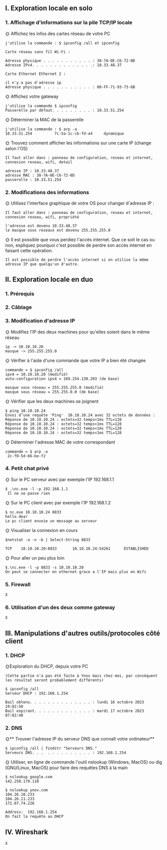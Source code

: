 ## I. Exploration locale en solo


### 1. Affichage d'informations sur la pile TCP/IP locale


🌞 Affichez les infos des cartes réseau de votre PC
```
j'utilise la commande : $ ipconfig /all et ipconfig

Carte réseau sans fil Wi-Fi :

Adresse physique . . . . . . . . . . . : 38-7A-0E-C6-72-0D
Adresse IPv4. . . . . . . . . . . . . .: 10.33.48.37

Carte Ethernet Ethernet 2 :

il n'y a pas d'adresse ip
Adresse physique . . . . . . . . . . . : 00-FF-71-93-73-6B
```
🌞 Affichez votre gateway
```
j'utilise la commande $ ipconfig
Passerelle par défaut. . . . . . . . . : 10.33.51.254
```
🌞 Déterminer la MAC de la passerelle
```
j'utilise la commande : $ arp -a
10.33.51.254          7c-5a-1c-cb-fd-a4     dynamique
```
🌞 Trouvez comment afficher les informations sur une carte IP (change selon l'OS)
```
Il faut aller dans : panneau de configuration, reseau et internet, connexion reseau, wifi, detail

adresse IP : 10.33.48.37
adresse MAC : 38-7A-0E-C6-72-0D
passerelle : 10.33.51.254
```


### 2. Modifications des informations


🌞 Utilisez l'interface graphique de votre OS pour changer d'adresse IP :
```
Il faut aller dans : panneau de configuration, reseau et internet, connexion reseau, wifi, propriété

l'adresse est devenu 10.33.48.37
le masque sous reseaux est devenu 255.255.255.0
```
🌞 Il est possible que vous perdiez l'accès internet. Que ce soit le cas ou non, expliquez pourquoi c'est possible de perdre son accès internet en faisant cette opération.
```
Il est possible de perdre l'accès internet si on utilise la même adresse IP que quelqu'un d'autre.
```


## II. Exploration locale en duo


### 1. Prérequis

### 2. Câblage

### 3. Modification d'adresse IP


🌞 Modifiez l'IP des deux machines pour qu'elles soient dans le même réseau
```
ip -> 10.10.10.20
masque -> 255.255.255.0
```
🌞 Vérifier à l'aide d'une commande que votre IP a bien été changée
```
commande = $ ipconfig /all
ipv4 = 10.10.10.20 (modifié)
auto-configuration ipv4 = 169.254.130.203 (de base)

masque sous réseau = 255.255.255.0 (modifié)
masque sous réseau = 255.255.0.0 (de base)
```

🌞 Vérifier que les deux machines se joignent

```
$ ping 10.10.10.24
Envoi d’une requête 'Ping'  10.10.10.24 avec 32 octets de données :
Réponse de 10.10.10.24 : octets=32 temps<1ms TTL=128
Réponse de 10.10.10.24 : octets=32 temps<1ms TTL=128
Réponse de 10.10.10.24 : octets=32 temps<1ms TTL=128
Réponse de 10.10.10.24 : octets=32 temps<1ms TTL=128
```
🌞 Déterminer l'adresse MAC de votre correspondant
```
commande = $ arp -a
 2c-f0-5d-66-be-f2
 ```


 ### 4. Petit chat privé


🌞 Sur le PC serveur avec par exemple l'IP 192.168.1.1
```
$ .\nc.exe -l -p 192.168.1.1
 Il ne se passe rien
 ```

🌞 Sur le PC client avec par exemple l'IP 192.168.1.2
 ```
$ nc.exe 10.10.10.24 8833
hello dear
Le pc client envoie un message au serveur
 ```

🌞 Visualiser la connexion en cours
 ```
$netstat -a -n -b | Select-String 8833

 TCP    10.10.10.20:8833       10.10.10.24:54261      ESTABLISHED
 ```

🌞 Pour aller un peu plus loin
 ```
$.\nc.exe -l -p 8833 -s 10.10.10.20
On peut se connecter en ethernet grace a l'IP mais plus en Wifi
 ```

### 5. Firewall
 ```
X
 ```

 ### 6. Utilisation d'un des deux comme gateway
  ```
X
 ```


## III. Manipulations d'autres outils/protocoles côté client

### 1. DHCP

🌞Exploration du DHCP, depuis votre PC
 ```
(Cette partie n'a pas été faite à Ynov mais chez moi, par conséquent les résultat seront probablement différents)

$ ipconfig /all
Serveur DHCP : 192.168.1.254

Bail obtenu. . . . . . . . . . . . . . : lundi 16 octobre 2023 19:02:50
Bail expirant. . . . . . . . . . . . . : mardi 17 octobre 2023 07:02:40
 ```
### 2. DNS

🌞** Trouver l'adresse IP du serveur DNS que connaît votre ordinateur**
 ```
$ ipconfig /all | findstr "Serveurs DNS."
Serveurs DNS. . .  . . . . . . . . . . : 192.168.1.254
 ```

 🌞 Utiliser, en ligne de commande l'outil nslookup (Windows, MacOS) ou dig (GNU/Linux, MacOS) pour faire des requêtes DNS à la main
```
$ nslookup google.com
142.250.179.110

$ nslookup ynov.com
104.26.10.233
104.26.11.233
172.67.74.226

Address:  192.168.1.254
On fait la requête au DHCP
```

## IV. Wireshark
```
X
```
